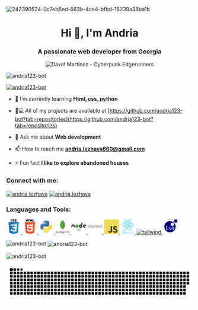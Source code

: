 ![242390524-0c7eb6ed-663b-4ce4-bfbd-18239a38ba1b](https://github.com/user-attachments/assets/33b7031c-4416-46b6-85e6-569295791ed1)


<h1 align="center">Hi 👋, I'm Andria</h1>
<h3 align="center">A passionate web developer from Georgia</h3>

<div align="center">
     <img src="https://media1.tenor.com/m/b67ZlZdTsQ4AAAAd/cyberpunk-edgerunners.gif" alt="David Martinez - Cyberpunk Edgerunners" width="auto" />
</div>




<p align="left"> <img src="https://komarev.com/ghpvc/?username=andria123-bot&label=Profile%20views&color=0e75b6&style=flat" alt="andria123-bot" /> </p>

<p align="left"> <a href="https://github.com/ryo-ma/github-profile-trophy"><img src="https://github-profile-trophy.vercel.app/?username=andria123-bot" alt="andria123-bot" /></a> </p>

- 🌱 I’m currently learning **Html, css, python**

- 👨💻 All of my projects are available at [https://github.com/andria123-bot?tab=repositories](https://github.com/andria123-bot?tab=repositories)

- 💬 Ask me about **Web development**

- 📫 How to reach me **andria.lezhava660@gmail.com**

- ⚡ Fun fact **I like to explore abandoned houses**

<h3 align="left">Connect with me:</h3>
<p align="left">
<a href="https://fb.com/andria lezhava" target="blank"><img align="center" src="https://raw.githubusercontent.com/rahuldkjain/github-profile-readme-generator/master/src/images/icons/Social/facebook.svg" alt="andria lezhava" height="30" width="40" /></a>
<a href="https://instagram.com/andria.lezhava" target="blank"><img align="center" src="https://raw.githubusercontent.com/rahuldkjain/github-profile-readme-generator/master/src/images/icons/Social/instagram.svg" alt="andria.lezhava" height="30" width="40" /></a>
</p>

<h3 align="left">Languages and Tools:</h3>
<p align="left">
  <a href="https://www.w3schools.com/css/" target="_blank" rel="noreferrer">
    <img src="https://raw.githubusercontent.com/devicons/devicon/master/icons/css3/css3-original-wordmark.svg" alt="css3" width="40" height="40"/>
  </a>
  <a href="https://www.w3.org/html/" target="_blank" rel="noreferrer">
    <img src="https://raw.githubusercontent.com/devicons/devicon/master/icons/html5/html5-original-wordmark.svg" alt="html5" width="40" height="40"/>
  </a>
  <a href="https://www.python.org" target="_blank" rel="noreferrer">
    <img src="https://raw.githubusercontent.com/devicons/devicon/master/icons/python/python-original.svg" alt="python" width="40" height="40"/>
  </a>
  <a href="https://www.mongodb.com/" target="_blank" rel="noreferrer">
    <img src="https://raw.githubusercontent.com/devicons/devicon/master/icons/mongodb/mongodb-original-wordmark.svg" alt="mongodb" width="40" height="40"/>
  </a>
  <a href="https://nodejs.org" target="_blank" rel="noreferrer">
    <img src="https://raw.githubusercontent.com/devicons/devicon/master/icons/nodejs/nodejs-original-wordmark.svg" alt="nodejs" width="40" height="40"/>
  </a>
  <a href="https://expressjs.com" target="_blank" rel="noreferrer">
    <img src="https://raw.githubusercontent.com/devicons/devicon/master/icons/express/express-original-wordmark.svg" alt="express" width="40" height="40"/>
  </a>
  <a href="https://developer.mozilla.org/en-US/docs/Web/JavaScript" target="_blank" rel="noreferrer">
    <img src="https://raw.githubusercontent.com/devicons/devicon/master/icons/javascript/javascript-original.svg" alt="javascript" width="40" height="40"/>
  </a>
  <a href="https://reactjs.org/" target="_blank" rel="noreferrer">
    <img src="https://raw.githubusercontent.com/devicons/devicon/master/icons/react/react-original-wordmark.svg" alt="react" width="40" height="40"/>
  </a>
  <a href="https://tailwindcss.com/" target="_blank" rel="noreferrer">
    <img src="https://www.vectorlogo.zone/logos/tailwindcss/tailwindcss-icon.svg" alt="tailwind" width="40" height="40"/>
  </a>
  <a href="https://www.lua.org/" target="_blank" rel="noreferrer">
    <img src="https://raw.githubusercontent.com/devicons/devicon/master/icons/lua/lua-original.svg" alt="lua" width="40" height="40"/>
  </a>
</p>



<p><img align="left" src="https://github-readme-stats.vercel.app/api/top-langs?username=andria123-bot&show_icons=true&locale=en&layout=compact" alt="andria123-bot" /></p>

<p>&nbsp;<img align="center" src="https://github-readme-stats.vercel.app/api?username=andria123-bot&show_icons=true&locale=en" alt="andria123-bot" /></p>

<p><img align="center" src="https://github-readme-streak-stats.herokuapp.com/?user=andria123-bot&" alt="andria123-bot" /></p>

![snake gif](https://github.com/andria123-bot/andria123-bot/blob/output/github-snake-dark.svg)
